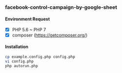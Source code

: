 ### facebook-control-campaign-by-google-sheet


#### Environment Request
- [x] PHP 5.6 ~ PHP 7
- [x] composer (https://getcomposer.org/)

#### Installation
```sh
cp example.config.php config.php
vi config.php
php autorun.php
```
